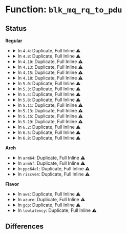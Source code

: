 # Function: <code>blk_mq_rq_to_pdu</code>

## Status
<b>Regular</b>
<ul>
<li>
<details>
<summary>In <code>4.4</code>: Duplicate, Full Inline ⚠️</summary>

**Collision:** Static Duplication

**Inline:** Full

**Transformation:** False

**Instances:**

```
In drivers/block/loop.c (0)
Location: include/linux/blk-mq.h:255
Inline: True
```
```
In drivers/block/virtio_blk.c (0)
Location: include/linux/blk-mq.h:255
Inline: True
```
```
In drivers/scsi/scsi_lib.c (ffffffff815af7a1)
Location: include/linux/blk-mq.h:255
Inline: True
Inline callers:
  - drivers/scsi/scsi_lib.c:scsi_queue_rq
  - drivers/scsi/scsi_lib.c:scsi_queue_rq
```
```
In drivers/md/dm.c (ffffffff816a10d6)
Location: include/linux/blk-mq.h:255
Inline: True
Inline callers:
  - drivers/md/dm.c:end_clone_request
  - drivers/md/dm.c:dm_requeue_original_request
  - drivers/md/dm.c:dm_softirq_done
  - drivers/md/dm.c:map_request
  - drivers/md/dm.c:map_request
  - drivers/md/dm.c:dm_start_request
  - drivers/md/dm.c:dm_request_fn
  - drivers/md/dm.c:dm_request_fn
  - drivers/md/dm.c:dm_mq_queue_rq
```
</details>
</li>
<li>
<details>
<summary>In <code>4.8</code>: Duplicate, Full Inline ⚠️</summary>

**Collision:** Static Duplication

**Inline:** Full

**Transformation:** False

**Instances:**

```
In drivers/block/loop.c (ffffffff815c627f)
Location: include/linux/blk-mq.h:262
Inline: True
Inline callers:
  - drivers/block/loop.c:loop_queue_work
```
```
In drivers/block/virtio_blk.c (ffffffff815c7635)
Location: include/linux/blk-mq.h:262
Inline: True
Inline callers:
  - drivers/block/virtio_blk.c:virtio_queue_rq
```
```
In drivers/scsi/scsi_lib.c (ffffffff816079b0)
Location: include/linux/blk-mq.h:262
Inline: True
Inline callers:
  - drivers/scsi/scsi_lib.c:scsi_queue_rq
  - drivers/scsi/scsi_lib.c:scsi_queue_rq
```
```
In drivers/md/dm-rq.c (ffffffff8170f8f6)
Location: include/linux/blk-mq.h:262
Inline: True
Inline callers:
  - drivers/md/dm-rq.c:dm_mq_queue_rq
  - drivers/md/dm-rq.c:dm_old_request_fn
  - drivers/md/dm-rq.c:dm_start_request
  - drivers/md/dm-rq.c:dm_complete_request
  - drivers/md/dm-rq.c:dm_softirq_done
  - drivers/md/dm-rq.c:dm_requeue_original_request
```
</details>
</li>
<li>
<details>
<summary>In <code>4.10</code>: Duplicate, Full Inline ⚠️</summary>

**Collision:** Static Duplication

**Inline:** Full

**Transformation:** False

**Instances:**

```
In drivers/block/loop.c (ffffffff815f47db)
Location: include/linux/blk-mq.h:256
Inline: True
Inline callers:
  - drivers/block/loop.c:loop_queue_work
```
```
In drivers/scsi/scsi_lib.c (ffffffff816372c5)
Location: include/linux/blk-mq.h:256
Inline: True
Inline callers:
  - drivers/scsi/scsi_lib.c:scsi_queue_rq
  - drivers/scsi/scsi_lib.c:scsi_queue_rq
```
```
In drivers/md/dm-rq.c (ffffffff817418fc)
Location: include/linux/blk-mq.h:256
Inline: True
Inline callers:
  - drivers/md/dm-rq.c:dm_mq_queue_rq
  - drivers/md/dm-rq.c:dm_old_request_fn
  - drivers/md/dm-rq.c:dm_start_request
  - drivers/md/dm-rq.c:dm_complete_request
  - drivers/md/dm-rq.c:dm_softirq_done
  - drivers/md/dm-rq.c:dm_requeue_original_request
```
</details>
</li>
<li>
<details>
<summary>In <code>4.13</code>: Duplicate, Full Inline ⚠️</summary>

**Collision:** Static Duplication

**Inline:** Full

**Transformation:** False

**Instances:**

```
In block/scsi_ioctl.c (0)
Location: include/linux/blk-mq.h:279
Inline: True
```
```
In block/bsg.c (0)
Location: include/linux/blk-mq.h:279
Inline: True
```
```
In block/bsg-lib.c (ffffffff814457a7)
Location: include/linux/blk-mq.h:279
Inline: True
Inline callers:
  - block/bsg-lib.c:bsg_init_rq
  - block/bsg-lib.c:bsg_request_fn
  - block/bsg-lib.c:bsg_softirq_done
```
```
In drivers/block/loop.c (ffffffff81608a7d)
Location: include/linux/blk-mq.h:279
Inline: True
Inline callers:
  - drivers/block/loop.c:loop_queue_work
```
```
In drivers/block/xen-blkfront.c (0)
Location: include/linux/blk-mq.h:279
Inline: True
```
```
In drivers/scsi/scsi_error.c (0)
Location: include/linux/blk-mq.h:279
Inline: True
```
```
In drivers/scsi/scsi_lib.c (ffffffff8164ce25)
Location: include/linux/blk-mq.h:279
Inline: True
Inline callers:
  - drivers/scsi/scsi_lib.c:scsi_queue_rq
  - drivers/scsi/scsi_lib.c:scsi_queue_rq
  - drivers/scsi/scsi_lib.c:scsi_prep_fn
```
```
In drivers/scsi/scsi_debugfs.c (0)
Location: include/linux/blk-mq.h:279
Inline: True
```
```
In drivers/scsi/sd.c (0)
Location: include/linux/blk-mq.h:279
Inline: True
```
```
In drivers/scsi/sg.c (0)
Location: include/linux/blk-mq.h:279
Inline: True
```
```
In drivers/ata/libata-scsi.c (0)
Location: include/linux/blk-mq.h:279
Inline: True
```
```
In drivers/cdrom/cdrom.c (0)
Location: include/linux/blk-mq.h:279
Inline: True
```
```
In drivers/md/dm-rq.c (ffffffff8175b0c1)
Location: include/linux/blk-mq.h:279
Inline: True
Inline callers:
  - drivers/md/dm-rq.c:dm_mq_queue_rq
  - drivers/md/dm-rq.c:dm_old_request_fn
```
</details>
</li>
<li>
<details>
<summary>In <code>4.15</code>: Duplicate, Full Inline ⚠️</summary>

**Collision:** Static Duplication

**Inline:** Full

**Transformation:** False

**Instances:**

```
In block/scsi_ioctl.c (0)
Location: include/linux/blk-mq.h:297
Inline: True
```
```
In block/bsg.c (0)
Location: include/linux/blk-mq.h:297
Inline: True
```
```
In block/bsg-lib.c (ffffffff814721f6)
Location: include/linux/blk-mq.h:297
Inline: True
Inline callers:
  - block/bsg-lib.c:bsg_initialize_rq
  - block/bsg-lib.c:bsg_request_fn
```
```
In drivers/block/loop.c (ffffffff8167131d)
Location: include/linux/blk-mq.h:297
Inline: True
Inline callers:
  - drivers/block/loop.c:loop_queue_work
```
```
In drivers/block/xen-blkfront.c (0)
Location: include/linux/blk-mq.h:297
Inline: True
```
```
In drivers/scsi/scsi_error.c (ffffffff816b11ba)
Location: include/linux/blk-mq.h:297
Inline: True
Inline callers:
  - drivers/scsi/scsi_error.c:scsi_times_out
```
```
In drivers/scsi/scsi_lib.c (ffffffff816b61da)
Location: include/linux/blk-mq.h:297
Inline: True
Inline callers:
  - drivers/scsi/scsi_lib.c:scsi_queue_rq
  - drivers/scsi/scsi_lib.c:scsi_queue_rq
  - drivers/scsi/scsi_lib.c:scsi_request_fn
  - drivers/scsi/scsi_lib.c:scsi_request_fn
  - drivers/scsi/scsi_lib.c:scsi_softirq_done
  - drivers/scsi/scsi_lib.c:scsi_unprep_fn
  - drivers/scsi/scsi_lib.c:scsi_prep_fn
  - drivers/scsi/scsi_lib.c:scsi_end_request
```
```
In drivers/scsi/scsi_debugfs.c (0)
Location: include/linux/blk-mq.h:297
Inline: True
```
```
In drivers/scsi/sd.c (0)
Location: include/linux/blk-mq.h:297
Inline: True
```
```
In drivers/scsi/sg.c (0)
Location: include/linux/blk-mq.h:297
Inline: True
```
```
In drivers/ata/libata-scsi.c (0)
Location: include/linux/blk-mq.h:297
Inline: True
```
```
In drivers/cdrom/cdrom.c (0)
Location: include/linux/blk-mq.h:297
Inline: True
```
```
In drivers/md/dm-rq.c (ffffffff817cd314)
Location: include/linux/blk-mq.h:297
Inline: True
Inline callers:
  - drivers/md/dm-rq.c:dm_mq_queue_rq
  - drivers/md/dm-rq.c:dm_old_request_fn
```
</details>
</li>
<li>
<details>
<summary>In <code>4.18</code>: Duplicate, Full Inline ⚠️</summary>

**Collision:** Static Duplication

**Inline:** Full

**Transformation:** False

**Instances:**

```
In block/scsi_ioctl.c (0)
Location: include/linux/blk-mq.h:312
Inline: True
```
```
In block/bsg.c (0)
Location: include/linux/blk-mq.h:312
Inline: True
```
```
In block/bsg-lib.c (ffffffff814a6745)
Location: include/linux/blk-mq.h:312
Inline: True
Inline callers:
  - block/bsg-lib.c:bsg_initialize_rq
  - block/bsg-lib.c:bsg_request_fn
```
```
In drivers/block/loop.c (0)
Location: include/linux/blk-mq.h:312
Inline: True
```
```
In drivers/block/xen-blkfront.c (0)
Location: include/linux/blk-mq.h:312
Inline: True
```
```
In drivers/scsi/scsi_error.c (ffffffff816ed4c5)
Location: include/linux/blk-mq.h:312
Inline: True
Inline callers:
  - drivers/scsi/scsi_error.c:scsi_times_out
```
```
In drivers/scsi/scsi_lib.c (ffffffff816ef20c)
Location: include/linux/blk-mq.h:312
Inline: True
Inline callers:
  - drivers/scsi/scsi_lib.c:scsi_old_init_rq
  - drivers/scsi/scsi_lib.c:scsi_queue_rq
  - drivers/scsi/scsi_lib.c:scsi_queue_rq
  - drivers/scsi/scsi_lib.c:scsi_request_fn
  - drivers/scsi/scsi_lib.c:scsi_request_fn
  - drivers/scsi/scsi_lib.c:scsi_softirq_done
  - drivers/scsi/scsi_lib.c:scsi_unprep_fn
  - drivers/scsi/scsi_lib.c:scsi_prep_fn
  - drivers/scsi/scsi_lib.c:scsi_end_request
```
```
In drivers/scsi/scsi_debugfs.c (0)
Location: include/linux/blk-mq.h:312
Inline: True
```
```
In drivers/scsi/sd.c (0)
Location: include/linux/blk-mq.h:312
Inline: True
```
```
In drivers/scsi/sg.c (0)
Location: include/linux/blk-mq.h:312
Inline: True
```
```
In drivers/ata/libata-scsi.c (0)
Location: include/linux/blk-mq.h:312
Inline: True
```
```
In drivers/cdrom/cdrom.c (0)
Location: include/linux/blk-mq.h:312
Inline: True
```
```
In drivers/md/dm-rq.c (ffffffff818160e6)
Location: include/linux/blk-mq.h:312
Inline: True
Inline callers:
  - drivers/md/dm-rq.c:dm_mq_queue_rq
  - drivers/md/dm-rq.c:dm_old_request_fn
```
</details>
</li>
<li>
<details>
<summary>In <code>5.0</code>: Duplicate, Full Inline ⚠️</summary>

**Collision:** Static Duplication

**Inline:** Full

**Transformation:** False

**Instances:**

```
In block/scsi_ioctl.c (0)
Location: include/linux/blk-mq.h:347
Inline: True
```
```
In block/bsg.c (0)
Location: include/linux/blk-mq.h:347
Inline: True
```
```
In block/bsg-lib.c (ffffffff814c0675)
Location: include/linux/blk-mq.h:347
Inline: True
Inline callers:
  - block/bsg-lib.c:bsg_initialize_rq
  - block/bsg-lib.c:bsg_queue_rq
```
```
In drivers/block/loop.c (0)
Location: include/linux/blk-mq.h:347
Inline: True
```
```
In drivers/block/xen-blkfront.c (0)
Location: include/linux/blk-mq.h:347
Inline: True
```
```
In drivers/scsi/scsi_error.c (ffffffff81710ff5)
Location: include/linux/blk-mq.h:347
Inline: True
Inline callers:
  - drivers/scsi/scsi_error.c:scsi_times_out
```
```
In drivers/scsi/scsi_lib.c (ffffffff81715019)
Location: include/linux/blk-mq.h:347
Inline: True
Inline callers:
  - drivers/scsi/scsi_lib.c:scsi_queue_rq
  - drivers/scsi/scsi_lib.c:scsi_queue_rq
  - drivers/scsi/scsi_lib.c:scsi_softirq_done
  - drivers/scsi/scsi_lib.c:scsi_end_request
```
```
In drivers/scsi/scsi_debugfs.c (0)
Location: include/linux/blk-mq.h:347
Inline: True
```
```
In drivers/scsi/sd.c (0)
Location: include/linux/blk-mq.h:347
Inline: True
```
```
In drivers/scsi/sg.c (0)
Location: include/linux/blk-mq.h:347
Inline: True
```
```
In drivers/ata/libata-scsi.c (0)
Location: include/linux/blk-mq.h:347
Inline: True
```
```
In drivers/cdrom/cdrom.c (0)
Location: include/linux/blk-mq.h:347
Inline: True
```
```
In drivers/md/dm-rq.c (ffffffff81841bd8)
Location: include/linux/blk-mq.h:347
Inline: True
Inline callers:
  - drivers/md/dm-rq.c:dm_mq_queue_rq
```
</details>
</li>
<li>
<details>
<summary>In <code>5.3</code>: Duplicate, Full Inline ⚠️</summary>

**Collision:** Static Duplication

**Inline:** Full

**Transformation:** False

**Instances:**

```
In block/scsi_ioctl.c (0)
Location: include/linux/blk-mq.h:346
Inline: True
```
```
In block/bsg.c (0)
Location: include/linux/blk-mq.h:346
Inline: True
```
```
In block/bsg-lib.c (ffffffff814eed85)
Location: include/linux/blk-mq.h:346
Inline: True
Inline callers:
  - block/bsg-lib.c:bsg_initialize_rq
  - block/bsg-lib.c:bsg_queue_rq
```
```
In drivers/block/loop.c (0)
Location: include/linux/blk-mq.h:346
Inline: True
```
```
In drivers/block/xen-blkfront.c (0)
Location: include/linux/blk-mq.h:346
Inline: True
```
```
In drivers/scsi/scsi_error.c (ffffffff8174c415)
Location: include/linux/blk-mq.h:346
Inline: True
Inline callers:
  - drivers/scsi/scsi_error.c:scsi_times_out
```
```
In drivers/scsi/scsi_lib.c (ffffffff817507fa)
Location: include/linux/blk-mq.h:346
Inline: True
Inline callers:
  - drivers/scsi/scsi_lib.c:scsi_queue_rq
  - drivers/scsi/scsi_lib.c:scsi_softirq_done
  - drivers/scsi/scsi_lib.c:scsi_end_request
```
```
In drivers/scsi/scsi_debugfs.c (0)
Location: include/linux/blk-mq.h:346
Inline: True
```
```
In drivers/scsi/sd.c (0)
Location: include/linux/blk-mq.h:346
Inline: True
```
```
In drivers/scsi/sg.c (0)
Location: include/linux/blk-mq.h:346
Inline: True
```
```
In drivers/ata/libata-scsi.c (0)
Location: include/linux/blk-mq.h:346
Inline: True
```
```
In drivers/cdrom/cdrom.c (0)
Location: include/linux/blk-mq.h:346
Inline: True
```
```
In drivers/md/dm-rq.c (ffffffff81884a08)
Location: include/linux/blk-mq.h:346
Inline: True
Inline callers:
  - drivers/md/dm-rq.c:dm_mq_queue_rq
```
</details>
</li>
<li>
<details>
<summary>In <code>5.4</code>: Duplicate, Full Inline ⚠️</summary>

**Collision:** Static Duplication

**Inline:** Full

**Transformation:** False

**Instances:**

```
In block/scsi_ioctl.c (0)
Location: include/linux/blk-mq.h:354
Inline: True
```
```
In block/bsg.c (0)
Location: include/linux/blk-mq.h:354
Inline: True
```
```
In block/bsg-lib.c (ffffffff81508235)
Location: include/linux/blk-mq.h:354
Inline: True
Inline callers:
  - block/bsg-lib.c:bsg_initialize_rq
  - block/bsg-lib.c:bsg_queue_rq
```
```
In drivers/block/loop.c (0)
Location: include/linux/blk-mq.h:354
Inline: True
```
```
In drivers/block/xen-blkfront.c (0)
Location: include/linux/blk-mq.h:354
Inline: True
```
```
In drivers/scsi/scsi_error.c (ffffffff81770595)
Location: include/linux/blk-mq.h:354
Inline: True
Inline callers:
  - drivers/scsi/scsi_error.c:scsi_times_out
```
```
In drivers/scsi/scsi_lib.c (ffffffff81774a1d)
Location: include/linux/blk-mq.h:354
Inline: True
Inline callers:
  - drivers/scsi/scsi_lib.c:scsi_queue_rq
  - drivers/scsi/scsi_lib.c:scsi_softirq_done
  - drivers/scsi/scsi_lib.c:scsi_end_request
```
```
In drivers/scsi/scsi_debugfs.c (0)
Location: include/linux/blk-mq.h:354
Inline: True
```
```
In drivers/scsi/sd.c (0)
Location: include/linux/blk-mq.h:354
Inline: True
```
```
In drivers/scsi/sg.c (0)
Location: include/linux/blk-mq.h:354
Inline: True
```
```
In drivers/ata/libata-scsi.c (0)
Location: include/linux/blk-mq.h:354
Inline: True
```
```
In drivers/cdrom/cdrom.c (0)
Location: include/linux/blk-mq.h:354
Inline: True
```
```
In drivers/md/dm-rq.c (ffffffff818b6b98)
Location: include/linux/blk-mq.h:354
Inline: True
Inline callers:
  - drivers/md/dm-rq.c:dm_mq_queue_rq
```
</details>
</li>
<li>
<details>
<summary>In <code>5.8</code>: Duplicate, Full Inline ⚠️</summary>

**Collision:** Static Duplication

**Inline:** Full

**Transformation:** False

**Instances:**

```
In block/scsi_ioctl.c (0)
Location: include/linux/blk-mq.h:563
Inline: True
```
```
In block/bsg.c (0)
Location: include/linux/blk-mq.h:563
Inline: True
```
```
In block/bsg-lib.c (ffffffff81569425)
Location: include/linux/blk-mq.h:563
Inline: True
Inline callers:
  - block/bsg-lib.c:bsg_initialize_rq
  - block/bsg-lib.c:bsg_queue_rq
```
```
In drivers/block/loop.c (0)
Location: include/linux/blk-mq.h:563
Inline: True
```
```
In drivers/block/xen-blkfront.c (0)
Location: include/linux/blk-mq.h:563
Inline: True
```
```
In drivers/scsi/hosts.c (ffffffff8182ecd5)
Location: include/linux/blk-mq.h:563
Inline: True
Inline callers:
  - drivers/scsi/hosts.c:__scsi_host_busy_iter_fn
  - drivers/scsi/hosts.c:complete_all_cmds_iter
```
```
In drivers/scsi/scsi_error.c (ffffffff81832e85)
Location: include/linux/blk-mq.h:563
Inline: True
Inline callers:
  - drivers/scsi/scsi_error.c:scsi_times_out
```
```
In drivers/scsi/scsi_lib.c (ffffffff81835cfe)
Location: include/linux/blk-mq.h:563
Inline: True
Inline callers:
  - drivers/scsi/scsi_lib.c:scsi_mq_exit_request
  - drivers/scsi/scsi_lib.c:scsi_mq_init_request
  - drivers/scsi/scsi_lib.c:scsi_queue_rq
  - drivers/scsi/scsi_lib.c:scsi_mq_prep_fn
  - drivers/scsi/scsi_lib.c:scsi_softirq_done
  - drivers/scsi/scsi_lib.c:scsi_end_request
```
```
In drivers/scsi/scsi_debugfs.c (0)
Location: include/linux/blk-mq.h:563
Inline: True
```
```
In drivers/scsi/sd.c (0)
Location: include/linux/blk-mq.h:563
Inline: True
```
```
In drivers/scsi/sg.c (0)
Location: include/linux/blk-mq.h:563
Inline: True
```
```
In drivers/ata/libata-scsi.c (0)
Location: include/linux/blk-mq.h:563
Inline: True
```
```
In drivers/cdrom/cdrom.c (0)
Location: include/linux/blk-mq.h:563
Inline: True
```
```
In drivers/md/dm-rq.c (ffffffff81987458)
Location: include/linux/blk-mq.h:563
Inline: True
Inline callers:
  - drivers/md/dm-rq.c:dm_mq_queue_rq
```
</details>
</li>
<li>
<details>
<summary>In <code>5.11</code>: Duplicate, Full Inline ⚠️</summary>

**Collision:** Static Duplication

**Inline:** Full

**Transformation:** False

**Instances:**

```
In block/scsi_ioctl.c (0)
Location: include/linux/blk-mq.h:568
Inline: True
```
```
In block/bsg.c (0)
Location: include/linux/blk-mq.h:568
Inline: True
```
```
In block/bsg-lib.c (ffffffff81583cf5)
Location: include/linux/blk-mq.h:568
Inline: True
Inline callers:
  - block/bsg-lib.c:bsg_initialize_rq
  - block/bsg-lib.c:bsg_queue_rq
```
```
In drivers/block/loop.c (ffffffff817fdd75)
Location: include/linux/blk-mq.h:568
Inline: True
Inline callers:
  - drivers/block/loop.c:do_req_filebacked
```
```
In drivers/block/xen-blkfront.c (0)
Location: include/linux/blk-mq.h:568
Inline: True
```
```
In drivers/scsi/hosts.c (ffffffff8183fd15)
Location: include/linux/blk-mq.h:568
Inline: True
Inline callers:
  - drivers/scsi/hosts.c:__scsi_host_busy_iter_fn
  - drivers/scsi/hosts.c:complete_all_cmds_iter
```
```
In drivers/scsi/scsi_error.c (ffffffff81843a85)
Location: include/linux/blk-mq.h:568
Inline: True
Inline callers:
  - drivers/scsi/scsi_error.c:scsi_times_out
```
```
In drivers/scsi/scsi_lib.c (ffffffff8184680e)
Location: include/linux/blk-mq.h:568
Inline: True
Inline callers:
  - drivers/scsi/scsi_lib.c:scsi_mq_exit_request
  - drivers/scsi/scsi_lib.c:scsi_mq_init_request
  - drivers/scsi/scsi_lib.c:scsi_queue_rq
  - drivers/scsi/scsi_lib.c:scsi_prepare_cmd
  - drivers/scsi/scsi_lib.c:scsi_softirq_done
  - drivers/scsi/scsi_lib.c:scsi_end_request
```
```
In drivers/scsi/scsi_debugfs.c (0)
Location: include/linux/blk-mq.h:568
Inline: True
```
```
In drivers/scsi/sd.c (0)
Location: include/linux/blk-mq.h:568
Inline: True
```
```
In drivers/scsi/sg.c (0)
Location: include/linux/blk-mq.h:568
Inline: True
```
```
In drivers/ata/libata-scsi.c (0)
Location: include/linux/blk-mq.h:568
Inline: True
```
```
In drivers/cdrom/cdrom.c (0)
Location: include/linux/blk-mq.h:568
Inline: True
```
```
In drivers/md/dm-rq.c (ffffffff8198b3f8)
Location: include/linux/blk-mq.h:568
Inline: True
Inline callers:
  - drivers/md/dm-rq.c:dm_mq_queue_rq
```
</details>
</li>
<li>
<details>
<summary>In <code>5.13</code>: Duplicate, Full Inline ⚠️</summary>

**Collision:** Static Duplication

**Inline:** Full

**Transformation:** False

**Instances:**

```
In block/scsi_ioctl.c (0)
Location: include/linux/blk-mq.h:585
Inline: True
```
```
In block/bsg.c (0)
Location: include/linux/blk-mq.h:585
Inline: True
```
```
In block/bsg-lib.c (ffffffff8158aaf5)
Location: include/linux/blk-mq.h:585
Inline: True
Inline callers:
  - block/bsg-lib.c:bsg_initialize_rq
  - block/bsg-lib.c:bsg_queue_rq
```
```
In drivers/block/loop.c (0)
Location: include/linux/blk-mq.h:585
Inline: True
```
```
In drivers/block/xen-blkfront.c (0)
Location: include/linux/blk-mq.h:585
Inline: True
```
```
In drivers/scsi/hosts.c (ffffffff81822f95)
Location: include/linux/blk-mq.h:585
Inline: True
Inline callers:
  - drivers/scsi/hosts.c:__scsi_host_busy_iter_fn
  - drivers/scsi/hosts.c:complete_all_cmds_iter
```
```
In drivers/scsi/scsi_error.c (ffffffff81826c35)
Location: include/linux/blk-mq.h:585
Inline: True
Inline callers:
  - drivers/scsi/scsi_error.c:scsi_times_out
```
```
In drivers/scsi/scsi_lib.c (ffffffff818287be)
Location: include/linux/blk-mq.h:585
Inline: True
Inline callers:
  - drivers/scsi/scsi_lib.c:scsi_mq_exit_request
  - drivers/scsi/scsi_lib.c:scsi_mq_init_request
  - drivers/scsi/scsi_lib.c:scsi_queue_rq
  - drivers/scsi/scsi_lib.c:scsi_prepare_cmd
  - drivers/scsi/scsi_lib.c:scsi_complete
  - drivers/scsi/scsi_lib.c:scsi_end_request
```
```
In drivers/scsi/scsi_debugfs.c (0)
Location: include/linux/blk-mq.h:585
Inline: True
```
```
In drivers/scsi/sd.c (0)
Location: include/linux/blk-mq.h:585
Inline: True
```
```
In drivers/scsi/sg.c (0)
Location: include/linux/blk-mq.h:585
Inline: True
```
```
In drivers/ata/libata-scsi.c (0)
Location: include/linux/blk-mq.h:585
Inline: True
```
```
In drivers/cdrom/cdrom.c (0)
Location: include/linux/blk-mq.h:585
Inline: True
```
```
In drivers/md/dm-rq.c (ffffffff8196fae8)
Location: include/linux/blk-mq.h:585
Inline: True
Inline callers:
  - drivers/md/dm-rq.c:dm_mq_queue_rq
```
</details>
</li>
<li>
<details>
<summary>In <code>5.15</code>: Duplicate, Full Inline ⚠️</summary>

**Collision:** Static Duplication

**Inline:** Full

**Transformation:** False

**Instances:**

```
In block/bsg-lib.c (ffffffff815efbc5)
Location: include/linux/blk-mq.h:595
Inline: True
Inline callers:
  - block/bsg-lib.c:bsg_initialize_rq
  - block/bsg-lib.c:bsg_queue_rq
```
```
In drivers/block/loop.c (ffffffff8186fe73)
Location: include/linux/blk-mq.h:595
Inline: True
Inline callers:
  - drivers/block/loop.c:loop_queue_rq
```
```
In drivers/block/xen-blkfront.c (0)
Location: include/linux/blk-mq.h:595
Inline: True
```
```
In drivers/scsi/hosts.c (ffffffff818ad8b5)
Location: include/linux/blk-mq.h:595
Inline: True
Inline callers:
  - drivers/scsi/hosts.c:__scsi_host_busy_iter_fn
  - drivers/scsi/hosts.c:complete_all_cmds_iter
```
```
In drivers/scsi/scsi_ioctl.c (0)
Location: include/linux/blk-mq.h:595
Inline: True
```
```
In drivers/scsi/scsi_error.c (ffffffff818b2585)
Location: include/linux/blk-mq.h:595
Inline: True
Inline callers:
  - drivers/scsi/scsi_error.c:scsi_times_out
```
```
In drivers/scsi/scsi_lib.c (ffffffff818b40be)
Location: include/linux/blk-mq.h:595
Inline: True
Inline callers:
  - drivers/scsi/scsi_lib.c:scsi_mq_exit_request
  - drivers/scsi/scsi_lib.c:scsi_mq_init_request
  - drivers/scsi/scsi_lib.c:scsi_queue_rq
  - drivers/scsi/scsi_lib.c:scsi_prepare_cmd
  - drivers/scsi/scsi_lib.c:scsi_complete
  - drivers/scsi/scsi_lib.c:scsi_end_request
```
```
In drivers/scsi/scsi_debugfs.c (0)
Location: include/linux/blk-mq.h:595
Inline: True
```
```
In drivers/scsi/scsi_bsg.c (0)
Location: include/linux/blk-mq.h:595
Inline: True
```
```
In drivers/scsi/sd.c (0)
Location: include/linux/blk-mq.h:595
Inline: True
```
```
In drivers/scsi/sr.c (0)
Location: include/linux/blk-mq.h:595
Inline: True
```
```
In drivers/scsi/sg.c (0)
Location: include/linux/blk-mq.h:595
Inline: True
```
```
In drivers/ata/libata-scsi.c (0)
Location: include/linux/blk-mq.h:595
Inline: True
```
```
In drivers/md/dm-rq.c (ffffffff81a18428)
Location: include/linux/blk-mq.h:595
Inline: True
Inline callers:
  - drivers/md/dm-rq.c:dm_mq_queue_rq
```
</details>
</li>
<li>
<details>
<summary>In <code>5.19</code>: Duplicate, Full Inline ⚠️</summary>

**Collision:** Static Duplication

**Inline:** Full

**Transformation:** False

**Instances:**

```
In block/bsg-lib.c (ffffffff816a0d1b)
Location: include/linux/blk-mq.h:913
Inline: True
Inline callers:
  - block/bsg-lib.c:bsg_queue_rq
  - block/bsg-lib.c:bsg_transport_sg_io_fn
```
```
In drivers/block/loop.c (ffffffff819b6813)
Location: include/linux/blk-mq.h:913
Inline: True
Inline callers:
  - drivers/block/loop.c:loop_queue_rq
  - drivers/block/loop.c:do_req_filebacked
```
```
In drivers/block/xen-blkfront.c (0)
Location: include/linux/blk-mq.h:913
Inline: True
```
```
In drivers/scsi/hosts.c (ffffffff819f8735)
Location: include/linux/blk-mq.h:913
Inline: True
Inline callers:
  - drivers/scsi/hosts.c:__scsi_host_busy_iter_fn
  - drivers/scsi/hosts.c:complete_all_cmds_iter
```
```
In drivers/scsi/scsi_ioctl.c (0)
Location: include/linux/blk-mq.h:913
Inline: True
```
```
In drivers/scsi/scsi_error.c (ffffffff819fd645)
Location: include/linux/blk-mq.h:913
Inline: True
Inline callers:
  - drivers/scsi/scsi_error.c:scsi_times_out
```
```
In drivers/scsi/scsi_lib.c (ffffffff819ff19e)
Location: include/linux/blk-mq.h:913
Inline: True
Inline callers:
  - drivers/scsi/scsi_lib.c:scsi_mq_exit_request
  - drivers/scsi/scsi_lib.c:scsi_mq_init_request
  - drivers/scsi/scsi_lib.c:scsi_queue_rq
  - drivers/scsi/scsi_lib.c:scsi_prepare_cmd
  - drivers/scsi/scsi_lib.c:scsi_complete
  - drivers/scsi/scsi_lib.c:scsi_end_request
```
```
In drivers/scsi/scsi_debugfs.c (0)
Location: include/linux/blk-mq.h:913
Inline: True
```
```
In drivers/scsi/scsi_bsg.c (0)
Location: include/linux/blk-mq.h:913
Inline: True
```
```
In drivers/scsi/sr.c (0)
Location: include/linux/blk-mq.h:913
Inline: True
```
```
In drivers/scsi/sg.c (0)
Location: include/linux/blk-mq.h:913
Inline: True
```
```
In drivers/ata/libata-scsi.c (0)
Location: include/linux/blk-mq.h:913
Inline: True
```
```
In drivers/md/dm-rq.c (ffffffff81b81138)
Location: include/linux/blk-mq.h:913
Inline: True
Inline callers:
  - drivers/md/dm-rq.c:dm_mq_queue_rq
```
</details>
</li>
<li>
<details>
<summary>In <code>6.2</code>: Duplicate, Full Inline ⚠️</summary>

**Collision:** Static Duplication

**Inline:** Full

**Transformation:** False

**Instances:**

```
In block/bsg-lib.c (ffffffff8175f8bb)
Location: include/linux/blk-mq.h:941
Inline: True
Inline callers:
  - block/bsg-lib.c:bsg_queue_rq
  - block/bsg-lib.c:bsg_transport_sg_io_fn
```
```
In drivers/block/loop.c (ffffffff81b2ba33)
Location: include/linux/blk-mq.h:941
Inline: True
Inline callers:
  - drivers/block/loop.c:loop_queue_rq
  - drivers/block/loop.c:do_req_filebacked
```
```
In drivers/block/xen-blkfront.c (0)
Location: include/linux/blk-mq.h:941
Inline: True
```
```
In drivers/scsi/hosts.c (ffffffff81b76125)
Location: include/linux/blk-mq.h:941
Inline: True
Inline callers:
  - drivers/scsi/hosts.c:__scsi_host_busy_iter_fn
  - drivers/scsi/hosts.c:complete_all_cmds_iter
```
```
In drivers/scsi/scsi_ioctl.c (0)
Location: include/linux/blk-mq.h:941
Inline: True
```
```
In drivers/scsi/scsi_error.c (ffffffff81b7ba45)
Location: include/linux/blk-mq.h:941
Inline: True
Inline callers:
  - drivers/scsi/scsi_error.c:scsi_timeout
```
```
In drivers/scsi/scsi_lib.c (ffffffff81b7d7ae)
Location: include/linux/blk-mq.h:941
Inline: True
Inline callers:
  - drivers/scsi/scsi_lib.c:scsi_mq_exit_request
  - drivers/scsi/scsi_lib.c:scsi_mq_init_request
  - drivers/scsi/scsi_lib.c:scsi_queue_rq
  - drivers/scsi/scsi_lib.c:scsi_prepare_cmd
  - drivers/scsi/scsi_lib.c:scsi_complete
  - drivers/scsi/scsi_lib.c:scsi_end_request
```
```
In drivers/scsi/scsi_debugfs.c (0)
Location: include/linux/blk-mq.h:941
Inline: True
```
```
In drivers/scsi/scsi_bsg.c (0)
Location: include/linux/blk-mq.h:941
Inline: True
```
```
In drivers/scsi/sr.c (0)
Location: include/linux/blk-mq.h:941
Inline: True
```
```
In drivers/scsi/sg.c (0)
Location: include/linux/blk-mq.h:941
Inline: True
```
```
In drivers/ata/libata-scsi.c (0)
Location: include/linux/blk-mq.h:941
Inline: True
```
```
In drivers/md/dm-rq.c (ffffffff81d1f468)
Location: include/linux/blk-mq.h:941
Inline: True
Inline callers:
  - drivers/md/dm-rq.c:dm_mq_queue_rq
```
</details>
</li>
<li>
<details>
<summary>In <code>6.5</code>: Duplicate, Full Inline ⚠️</summary>

**Collision:** Static Duplication

**Inline:** Full

**Transformation:** False

**Instances:**

```
In block/bsg-lib.c (ffffffff8179e79e)
Location: include/linux/blk-mq.h:941
Inline: True
Inline callers:
  - block/bsg-lib.c:bsg_queue_rq
  - block/bsg-lib.c:bsg_transport_sg_io_fn
```
```
In drivers/block/loop.c (ffffffff81b7bd33)
Location: include/linux/blk-mq.h:941
Inline: True
Inline callers:
  - drivers/block/loop.c:loop_queue_rq
  - drivers/block/loop.c:do_req_filebacked
```
```
In drivers/block/virtio_blk.c (ffffffff81b7fa41)
Location: include/linux/blk-mq.h:941
Inline: True
Inline callers:
  - drivers/block/virtio_blk.c:virtio_queue_rqs
  - drivers/block/virtio_blk.c:virtio_queue_rqs
  - drivers/block/virtio_blk.c:virtio_queue_rq
```
```
In drivers/block/xen-blkfront.c (0)
Location: include/linux/blk-mq.h:941
Inline: True
```
```
In drivers/scsi/hosts.c (ffffffff81bc9db5)
Location: include/linux/blk-mq.h:941
Inline: True
Inline callers:
  - drivers/scsi/hosts.c:__scsi_host_busy_iter_fn
  - drivers/scsi/hosts.c:complete_all_cmds_iter
```
```
In drivers/scsi/scsi_ioctl.c (0)
Location: include/linux/blk-mq.h:941
Inline: True
```
```
In drivers/scsi/scsi_error.c (ffffffff81bcf755)
Location: include/linux/blk-mq.h:941
Inline: True
Inline callers:
  - drivers/scsi/scsi_error.c:scsi_timeout
```
```
In drivers/scsi/scsi_lib.c (ffffffff81bd154e)
Location: include/linux/blk-mq.h:941
Inline: True
Inline callers:
  - drivers/scsi/scsi_lib.c:scsi_mq_exit_request
  - drivers/scsi/scsi_lib.c:scsi_mq_init_request
  - drivers/scsi/scsi_lib.c:scsi_queue_rq
  - drivers/scsi/scsi_lib.c:scsi_prepare_cmd
  - drivers/scsi/scsi_lib.c:scsi_complete
  - drivers/scsi/scsi_lib.c:scsi_end_request
```
```
In drivers/scsi/scsi_debugfs.c (0)
Location: include/linux/blk-mq.h:941
Inline: True
```
```
In drivers/scsi/scsi_bsg.c (0)
Location: include/linux/blk-mq.h:941
Inline: True
```
```
In drivers/scsi/sr.c (0)
Location: include/linux/blk-mq.h:941
Inline: True
```
```
In drivers/scsi/sg.c (0)
Location: include/linux/blk-mq.h:941
Inline: True
```
```
In drivers/ata/libata-scsi.c (0)
Location: include/linux/blk-mq.h:941
Inline: True
```
```
In drivers/md/dm-rq.c (ffffffff81d88648)
Location: include/linux/blk-mq.h:941
Inline: True
Inline callers:
  - drivers/md/dm-rq.c:dm_mq_queue_rq
```
</details>
</li>
<li>
<details>
<summary>In <code>6.8</code>: Duplicate, Full Inline ⚠️</summary>

**Collision:** Static Duplication

**Inline:** Full

**Transformation:** False

**Instances:**

```
In block/bsg-lib.c (ffffffff817e221a)
Location: include/linux/blk-mq.h:938
Inline: True
Inline callers:
  - block/bsg-lib.c:bsg_queue_rq
  - block/bsg-lib.c:bsg_transport_sg_io_fn
```
```
In drivers/block/loop.c (ffffffff81bcfd63)
Location: include/linux/blk-mq.h:938
Inline: True
Inline callers:
  - drivers/block/loop.c:loop_queue_rq
  - drivers/block/loop.c:do_req_filebacked
```
```
In drivers/block/virtio_blk.c (ffffffff81bd3c29)
Location: include/linux/blk-mq.h:938
Inline: True
Inline callers:
  - drivers/block/virtio_blk.c:virtio_queue_rqs
  - drivers/block/virtio_blk.c:virtio_queue_rqs
  - drivers/block/virtio_blk.c:virtio_queue_rq
```
```
In drivers/block/xen-blkfront.c (0)
Location: include/linux/blk-mq.h:938
Inline: True
```
```
In drivers/scsi/hosts.c (ffffffff81c1e9e5)
Location: include/linux/blk-mq.h:938
Inline: True
Inline callers:
  - drivers/scsi/hosts.c:__scsi_host_busy_iter_fn
  - drivers/scsi/hosts.c:complete_all_cmds_iter
```
```
In drivers/scsi/scsi_ioctl.c (0)
Location: include/linux/blk-mq.h:938
Inline: True
```
```
In drivers/scsi/scsi_error.c (ffffffff81c243b5)
Location: include/linux/blk-mq.h:938
Inline: True
Inline callers:
  - drivers/scsi/scsi_error.c:scsi_timeout
```
```
In drivers/scsi/scsi_lib.c (ffffffff81c261be)
Location: include/linux/blk-mq.h:938
Inline: True
Inline callers:
  - drivers/scsi/scsi_lib.c:scsi_mq_exit_request
  - drivers/scsi/scsi_lib.c:scsi_mq_init_request
  - drivers/scsi/scsi_lib.c:scsi_queue_rq
  - drivers/scsi/scsi_lib.c:scsi_prepare_cmd
  - drivers/scsi/scsi_lib.c:scsi_complete
  - drivers/scsi/scsi_lib.c:scsi_end_request
```
```
In drivers/scsi/scsi_debugfs.c (ffffffff81c334f2)
Location: include/linux/blk-mq.h:938
Inline: True
Inline callers:
  - drivers/scsi/scsi_debugfs.c:scsi_show_rq
```
```
In drivers/scsi/scsi_bsg.c (0)
Location: include/linux/blk-mq.h:938
Inline: True
```
```
In drivers/scsi/sr.c (0)
Location: include/linux/blk-mq.h:938
Inline: True
```
```
In drivers/scsi/sg.c (0)
Location: include/linux/blk-mq.h:938
Inline: True
```
```
In drivers/ata/libata-scsi.c (0)
Location: include/linux/blk-mq.h:938
Inline: True
```
```
In drivers/md/dm-rq.c (ffffffff81e3fd58)
Location: include/linux/blk-mq.h:938
Inline: True
Inline callers:
  - drivers/md/dm-rq.c:dm_mq_queue_rq
```
</details>
</li>
</ul>
<b>Arch</b>
<ul>
<li>
<details>
<summary>In <code>arm64</code>: Duplicate, Full Inline ⚠️</summary>

**Collision:** Static Duplication

**Inline:** Full

**Transformation:** False

**Instances:**

```
In block/scsi_ioctl.c (0)
Location: include/linux/blk-mq.h:354
Inline: True
```
```
In block/bsg.c (0)
Location: include/linux/blk-mq.h:354
Inline: True
```
```
In block/bsg-lib.c (ffff80001060ad08)
Location: include/linux/blk-mq.h:354
Inline: True
Inline callers:
  - block/bsg-lib.c:bsg_initialize_rq
  - block/bsg-lib.c:bsg_queue_rq
  - block/bsg-lib.c:bsg_complete
```
```
In drivers/block/loop.c (0)
Location: include/linux/blk-mq.h:354
Inline: True
```
```
In drivers/block/xen-blkfront.c (0)
Location: include/linux/blk-mq.h:354
Inline: True
```
```
In drivers/scsi/scsi_error.c (ffff800010973960)
Location: include/linux/blk-mq.h:354
Inline: True
Inline callers:
  - drivers/scsi/scsi_error.c:scsi_times_out
```
```
In drivers/scsi/scsi_lib.c (ffff800010978ad8)
Location: include/linux/blk-mq.h:354
Inline: True
Inline callers:
  - drivers/scsi/scsi_lib.c:scsi_queue_rq
  - drivers/scsi/scsi_lib.c:scsi_softirq_done
  - drivers/scsi/scsi_lib.c:scsi_end_request
```
```
In drivers/scsi/scsi_debugfs.c (0)
Location: include/linux/blk-mq.h:354
Inline: True
```
```
In drivers/scsi/sd.c (0)
Location: include/linux/blk-mq.h:354
Inline: True
```
```
In drivers/scsi/sg.c (0)
Location: include/linux/blk-mq.h:354
Inline: True
```
```
In drivers/ata/libata-scsi.c (0)
Location: include/linux/blk-mq.h:354
Inline: True
```
```
In drivers/cdrom/cdrom.c (0)
Location: include/linux/blk-mq.h:354
Inline: True
```
```
In drivers/md/dm-rq.c (ffff800010b0ebf4)
Location: include/linux/blk-mq.h:354
Inline: True
Inline callers:
  - drivers/md/dm-rq.c:dm_mq_queue_rq
```
```
In drivers/mmc/core/block.c (ffff800010b43040)
Location: include/linux/blk-mq.h:354
Inline: True
Inline callers:
  - drivers/mmc/core/block.c:mmc_blk_mq_recovery
  - drivers/mmc/core/block.c:mmc_blk_mq_rw_recovery
```
```
In drivers/mmc/core/queue.c (0)
Location: include/linux/blk-mq.h:354
Inline: True
```
</details>
</li>
<li>
<details>
<summary>In <code>armhf</code>: Duplicate, Full Inline ⚠️</summary>

**Collision:** Static Duplication

**Inline:** Full

**Transformation:** False

**Instances:**

```
In block/scsi_ioctl.c (0)
Location: include/linux/blk-mq.h:354
Inline: True
```
```
In block/bsg.c (0)
Location: include/linux/blk-mq.h:354
Inline: True
```
```
In block/bsg-lib.c (c07b5cd8)
Location: include/linux/blk-mq.h:354
Inline: True
Inline callers:
  - block/bsg-lib.c:bsg_initialize_rq
  - block/bsg-lib.c:bsg_queue_rq
  - block/bsg-lib.c:bsg_complete
```
```
In drivers/block/loop.c (0)
Location: include/linux/blk-mq.h:354
Inline: True
```
```
In drivers/scsi/scsi_error.c (c0a4844c)
Location: include/linux/blk-mq.h:354
Inline: True
Inline callers:
  - drivers/scsi/scsi_error.c:scsi_times_out
```
```
In drivers/scsi/scsi_lib.c (c0a4c978)
Location: include/linux/blk-mq.h:354
Inline: True
Inline callers:
  - drivers/scsi/scsi_lib.c:scsi_queue_rq
  - drivers/scsi/scsi_lib.c:scsi_softirq_done
  - drivers/scsi/scsi_lib.c:scsi_end_request
```
```
In drivers/scsi/scsi_debugfs.c (0)
Location: include/linux/blk-mq.h:354
Inline: True
```
```
In drivers/scsi/sd.c (0)
Location: include/linux/blk-mq.h:354
Inline: True
```
```
In drivers/scsi/sg.c (0)
Location: include/linux/blk-mq.h:354
Inline: True
```
```
In drivers/ata/libata-scsi.c (0)
Location: include/linux/blk-mq.h:354
Inline: True
```
```
In drivers/cdrom/cdrom.c (0)
Location: include/linux/blk-mq.h:354
Inline: True
```
```
In drivers/md/dm-rq.c (c0becfd8)
Location: include/linux/blk-mq.h:354
Inline: True
Inline callers:
  - drivers/md/dm-rq.c:dm_mq_queue_rq
```
```
In drivers/mmc/core/block.c (c0c1ccb8)
Location: include/linux/blk-mq.h:354
Inline: True
Inline callers:
  - drivers/mmc/core/block.c:mmc_blk_mq_recovery
  - drivers/mmc/core/block.c:mmc_blk_mq_rw_recovery
```
```
In drivers/mmc/core/queue.c (0)
Location: include/linux/blk-mq.h:354
Inline: True
```
</details>
</li>
<li>
<details>
<summary>In <code>ppc64el</code>: Duplicate, Full Inline ⚠️</summary>

**Collision:** Static Duplication

**Inline:** Full

**Transformation:** False

**Instances:**

```
In block/scsi_ioctl.c (0)
Location: include/linux/blk-mq.h:354
Inline: True
```
```
In block/bsg.c (0)
Location: include/linux/blk-mq.h:354
Inline: True
```
```
In block/bsg-lib.c (c0000000007a7404)
Location: include/linux/blk-mq.h:354
Inline: True
Inline callers:
  - block/bsg-lib.c:bsg_initialize_rq
  - block/bsg-lib.c:bsg_queue_rq
  - block/bsg-lib.c:bsg_complete
```
```
In drivers/block/loop.c (0)
Location: include/linux/blk-mq.h:354
Inline: True
```
```
In drivers/scsi/scsi_error.c (c000000000a2d4c8)
Location: include/linux/blk-mq.h:354
Inline: True
Inline callers:
  - drivers/scsi/scsi_error.c:scsi_times_out
```
```
In drivers/scsi/scsi_lib.c (c000000000a331d0)
Location: include/linux/blk-mq.h:354
Inline: True
Inline callers:
  - drivers/scsi/scsi_lib.c:scsi_queue_rq
  - drivers/scsi/scsi_lib.c:scsi_softirq_done
  - drivers/scsi/scsi_lib.c:scsi_end_request
```
```
In drivers/scsi/scsi_debugfs.c (0)
Location: include/linux/blk-mq.h:354
Inline: True
```
```
In drivers/scsi/sd.c (0)
Location: include/linux/blk-mq.h:354
Inline: True
```
```
In drivers/scsi/sg.c (0)
Location: include/linux/blk-mq.h:354
Inline: True
```
```
In drivers/ata/libata-scsi.c (0)
Location: include/linux/blk-mq.h:354
Inline: True
```
```
In drivers/cdrom/cdrom.c (0)
Location: include/linux/blk-mq.h:354
Inline: True
```
```
In drivers/md/dm-rq.c (c000000000c01dc0)
Location: include/linux/blk-mq.h:354
Inline: True
Inline callers:
  - drivers/md/dm-rq.c:dm_mq_queue_rq
```
</details>
</li>
<li>
<details>
<summary>In <code>riscv64</code>: Duplicate, Full Inline ⚠️</summary>

**Collision:** Static Duplication

**Inline:** Full

**Transformation:** False

**Instances:**

```
In block/scsi_ioctl.c (0)
Location: include/linux/blk-mq.h:354
Inline: True
```
```
In block/bsg.c (0)
Location: include/linux/blk-mq.h:354
Inline: True
```
```
In block/bsg-lib.c (ffffffe000443f46)
Location: include/linux/blk-mq.h:354
Inline: True
Inline callers:
  - block/bsg-lib.c:bsg_initialize_rq
  - block/bsg-lib.c:bsg_queue_rq
```
```
In drivers/block/loop.c (0)
Location: include/linux/blk-mq.h:354
Inline: True
```
```
In drivers/scsi/scsi_error.c (ffffffe0005dc7a2)
Location: include/linux/blk-mq.h:354
Inline: True
Inline callers:
  - drivers/scsi/scsi_error.c:scsi_times_out
```
```
In drivers/scsi/scsi_lib.c (ffffffe0005e0400)
Location: include/linux/blk-mq.h:354
Inline: True
Inline callers:
  - drivers/scsi/scsi_lib.c:scsi_queue_rq
  - drivers/scsi/scsi_lib.c:scsi_softirq_done
  - drivers/scsi/scsi_lib.c:scsi_end_request
```
```
In drivers/scsi/scsi_debugfs.c (0)
Location: include/linux/blk-mq.h:354
Inline: True
```
```
In drivers/scsi/sd.c (0)
Location: include/linux/blk-mq.h:354
Inline: True
```
```
In drivers/scsi/sg.c (0)
Location: include/linux/blk-mq.h:354
Inline: True
```
```
In drivers/ata/libata-scsi.c (0)
Location: include/linux/blk-mq.h:354
Inline: True
```
```
In drivers/cdrom/cdrom.c (0)
Location: include/linux/blk-mq.h:354
Inline: True
```
```
In drivers/md/dm-rq.c (ffffffe0006fbe48)
Location: include/linux/blk-mq.h:354
Inline: True
Inline callers:
  - drivers/md/dm-rq.c:dm_mq_queue_rq
```
```
In drivers/mmc/core/block.c (ffffffe000718d40)
Location: include/linux/blk-mq.h:354
Inline: True
Inline callers:
  - drivers/mmc/core/block.c:mmc_blk_mq_recovery
  - drivers/mmc/core/block.c:mmc_blk_mq_rw_recovery
```
```
In drivers/mmc/core/queue.c (0)
Location: include/linux/blk-mq.h:354
Inline: True
```
</details>
</li>
</ul>
<b>Flavor</b>
<ul>
<li>
<details>
<summary>In <code>aws</code>: Duplicate, Full Inline ⚠️</summary>

**Collision:** Static Duplication

**Inline:** Full

**Transformation:** False

**Instances:**

```
In block/scsi_ioctl.c (0)
Location: include/linux/blk-mq.h:354
Inline: True
```
```
In block/bsg.c (0)
Location: include/linux/blk-mq.h:354
Inline: True
```
```
In block/bsg-lib.c (ffffffff81500815)
Location: include/linux/blk-mq.h:354
Inline: True
Inline callers:
  - block/bsg-lib.c:bsg_initialize_rq
  - block/bsg-lib.c:bsg_queue_rq
```
```
In drivers/block/loop.c (0)
Location: include/linux/blk-mq.h:354
Inline: True
```
```
In drivers/block/xen-blkfront.c (0)
Location: include/linux/blk-mq.h:354
Inline: True
```
```
In drivers/scsi/scsi_error.c (ffffffff81724c85)
Location: include/linux/blk-mq.h:354
Inline: True
Inline callers:
  - drivers/scsi/scsi_error.c:scsi_times_out
```
```
In drivers/scsi/scsi_lib.c (ffffffff8172910d)
Location: include/linux/blk-mq.h:354
Inline: True
Inline callers:
  - drivers/scsi/scsi_lib.c:scsi_queue_rq
  - drivers/scsi/scsi_lib.c:scsi_softirq_done
  - drivers/scsi/scsi_lib.c:scsi_end_request
```
```
In drivers/scsi/scsi_debugfs.c (0)
Location: include/linux/blk-mq.h:354
Inline: True
```
```
In drivers/scsi/sd.c (0)
Location: include/linux/blk-mq.h:354
Inline: True
```
```
In drivers/scsi/sg.c (0)
Location: include/linux/blk-mq.h:354
Inline: True
```
```
In drivers/nvme/host/core.c (0)
Location: include/linux/blk-mq.h:354
Inline: True
```
```
In drivers/nvme/host/multipath.c (0)
Location: include/linux/blk-mq.h:354
Inline: True
```
```
In drivers/nvme/host/lightnvm.c (0)
Location: include/linux/blk-mq.h:354
Inline: True
```
```
In drivers/nvme/host/pci.c (0)
Location: include/linux/blk-mq.h:354
Inline: True
```
```
In drivers/ata/libata-scsi.c (0)
Location: include/linux/blk-mq.h:354
Inline: True
```
```
In drivers/cdrom/cdrom.c (0)
Location: include/linux/blk-mq.h:354
Inline: True
```
```
In drivers/md/dm-rq.c (ffffffff8185ca18)
Location: include/linux/blk-mq.h:354
Inline: True
Inline callers:
  - drivers/md/dm-rq.c:dm_mq_queue_rq
```
</details>
</li>
<li>
<details>
<summary>In <code>azure</code>: Duplicate, Full Inline ⚠️</summary>

**Collision:** Static Duplication

**Inline:** Full

**Transformation:** False

**Instances:**

```
In block/scsi_ioctl.c (0)
Location: include/linux/blk-mq.h:354
Inline: True
```
```
In block/bsg.c (0)
Location: include/linux/blk-mq.h:354
Inline: True
```
```
In block/bsg-lib.c (ffffffff814f0d25)
Location: include/linux/blk-mq.h:354
Inline: True
Inline callers:
  - block/bsg-lib.c:bsg_initialize_rq
  - block/bsg-lib.c:bsg_queue_rq
```
```
In drivers/block/loop.c (0)
Location: include/linux/blk-mq.h:354
Inline: True
```
```
In drivers/scsi/scsi_error.c (ffffffff816fe0b5)
Location: include/linux/blk-mq.h:354
Inline: True
Inline callers:
  - drivers/scsi/scsi_error.c:scsi_times_out
```
```
In drivers/scsi/scsi_lib.c (ffffffff8170253d)
Location: include/linux/blk-mq.h:354
Inline: True
Inline callers:
  - drivers/scsi/scsi_lib.c:scsi_queue_rq
  - drivers/scsi/scsi_lib.c:scsi_softirq_done
  - drivers/scsi/scsi_lib.c:scsi_end_request
```
```
In drivers/scsi/scsi_debugfs.c (0)
Location: include/linux/blk-mq.h:354
Inline: True
```
```
In drivers/scsi/scsi_transport_fc.c (ffffffff8170e185)
Location: include/linux/blk-mq.h:354
Inline: True
Inline callers:
  - drivers/scsi/scsi_transport_fc.c:fc_bsg_job_timeout
```
```
In drivers/scsi/sd.c (0)
Location: include/linux/blk-mq.h:354
Inline: True
```
```
In drivers/scsi/sg.c (0)
Location: include/linux/blk-mq.h:354
Inline: True
```
```
In drivers/nvme/host/core.c (0)
Location: include/linux/blk-mq.h:354
Inline: True
```
```
In drivers/nvme/host/multipath.c (0)
Location: include/linux/blk-mq.h:354
Inline: True
```
```
In drivers/nvme/host/pci.c (0)
Location: include/linux/blk-mq.h:354
Inline: True
```
```
In drivers/ata/libata-scsi.c (0)
Location: include/linux/blk-mq.h:354
Inline: True
```
```
In drivers/cdrom/cdrom.c (0)
Location: include/linux/blk-mq.h:354
Inline: True
```
```
In drivers/md/dm-rq.c (ffffffff81823fe8)
Location: include/linux/blk-mq.h:354
Inline: True
Inline callers:
  - drivers/md/dm-rq.c:dm_mq_queue_rq
```
</details>
</li>
<li>
<details>
<summary>In <code>gcp</code>: Duplicate, Full Inline ⚠️</summary>

**Collision:** Static Duplication

**Inline:** Full

**Transformation:** False

**Instances:**

```
In block/scsi_ioctl.c (0)
Location: include/linux/blk-mq.h:354
Inline: True
```
```
In block/bsg.c (0)
Location: include/linux/blk-mq.h:354
Inline: True
```
```
In block/bsg-lib.c (ffffffff814fc8a5)
Location: include/linux/blk-mq.h:354
Inline: True
Inline callers:
  - block/bsg-lib.c:bsg_initialize_rq
  - block/bsg-lib.c:bsg_queue_rq
```
```
In drivers/block/loop.c (0)
Location: include/linux/blk-mq.h:354
Inline: True
```
```
In drivers/block/xen-blkfront.c (0)
Location: include/linux/blk-mq.h:354
Inline: True
```
```
In drivers/scsi/scsi_error.c (ffffffff81763a55)
Location: include/linux/blk-mq.h:354
Inline: True
Inline callers:
  - drivers/scsi/scsi_error.c:scsi_times_out
```
```
In drivers/scsi/scsi_lib.c (ffffffff81767edd)
Location: include/linux/blk-mq.h:354
Inline: True
Inline callers:
  - drivers/scsi/scsi_lib.c:scsi_queue_rq
  - drivers/scsi/scsi_lib.c:scsi_softirq_done
  - drivers/scsi/scsi_lib.c:scsi_end_request
```
```
In drivers/scsi/scsi_debugfs.c (0)
Location: include/linux/blk-mq.h:354
Inline: True
```
```
In drivers/scsi/sd.c (0)
Location: include/linux/blk-mq.h:354
Inline: True
```
```
In drivers/scsi/sg.c (0)
Location: include/linux/blk-mq.h:354
Inline: True
```
```
In drivers/ata/libata-scsi.c (0)
Location: include/linux/blk-mq.h:354
Inline: True
```
```
In drivers/cdrom/cdrom.c (0)
Location: include/linux/blk-mq.h:354
Inline: True
```
```
In drivers/md/dm-rq.c (ffffffff818ac048)
Location: include/linux/blk-mq.h:354
Inline: True
Inline callers:
  - drivers/md/dm-rq.c:dm_mq_queue_rq
```
</details>
</li>
<li>
<details>
<summary>In <code>lowlatency</code>: Duplicate, Full Inline ⚠️</summary>

**Collision:** Static Duplication

**Inline:** Full

**Transformation:** False

**Instances:**

```
In block/scsi_ioctl.c (0)
Location: include/linux/blk-mq.h:354
Inline: True
```
```
In block/bsg.c (0)
Location: include/linux/blk-mq.h:354
Inline: True
```
```
In block/bsg-lib.c (ffffffff81515955)
Location: include/linux/blk-mq.h:354
Inline: True
Inline callers:
  - block/bsg-lib.c:bsg_initialize_rq
  - block/bsg-lib.c:bsg_queue_rq
```
```
In drivers/block/loop.c (0)
Location: include/linux/blk-mq.h:354
Inline: True
```
```
In drivers/block/xen-blkfront.c (0)
Location: include/linux/blk-mq.h:354
Inline: True
```
```
In drivers/scsi/scsi_error.c (ffffffff8177f0b5)
Location: include/linux/blk-mq.h:354
Inline: True
Inline callers:
  - drivers/scsi/scsi_error.c:scsi_times_out
```
```
In drivers/scsi/scsi_lib.c (ffffffff8178361c)
Location: include/linux/blk-mq.h:354
Inline: True
Inline callers:
  - drivers/scsi/scsi_lib.c:scsi_queue_rq
  - drivers/scsi/scsi_lib.c:scsi_softirq_done
  - drivers/scsi/scsi_lib.c:scsi_end_request
```
```
In drivers/scsi/scsi_debugfs.c (0)
Location: include/linux/blk-mq.h:354
Inline: True
```
```
In drivers/scsi/sd.c (0)
Location: include/linux/blk-mq.h:354
Inline: True
```
```
In drivers/scsi/sg.c (0)
Location: include/linux/blk-mq.h:354
Inline: True
```
```
In drivers/ata/libata-scsi.c (0)
Location: include/linux/blk-mq.h:354
Inline: True
```
```
In drivers/cdrom/cdrom.c (0)
Location: include/linux/blk-mq.h:354
Inline: True
```
```
In drivers/md/dm-rq.c (ffffffff818c8298)
Location: include/linux/blk-mq.h:354
Inline: True
Inline callers:
  - drivers/md/dm-rq.c:dm_mq_queue_rq
```
</details>
</li>
</ul>

## Differences
